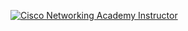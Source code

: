 [![Cisco Networking Academy Instructor](https://images.credly.com/size/680x680/images/4802acaa-a2f7-49be-9a8e-666fa3f42e41/C05-743250-00_Cisco_Networking_Academy_Badge_Instructor_v4a-01-no-year.png)](https://www.credly.com/badges/4802acaa-a2f7-49be-9a8e-666fa3f42e41)  
